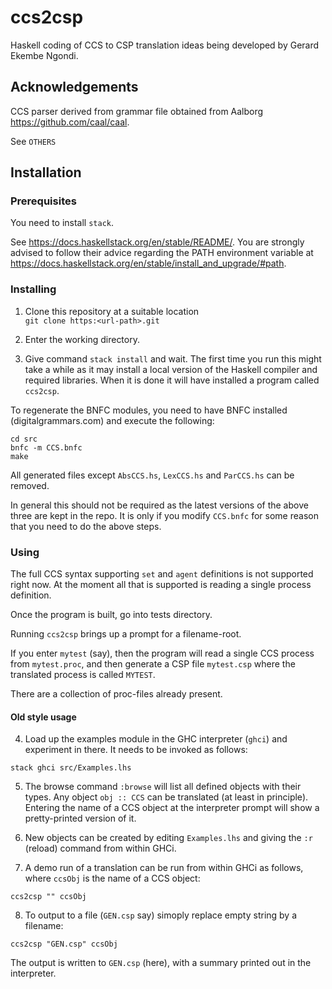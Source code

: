 # ccs2csp

Haskell coding of CCS to CSP translation ideas being developed
by Gerard Ekembe Ngondi.

## Acknowledgements

CCS parser derived from grammar file obtained from Aalborg
<https://github.com/caal/caal>.

See `OTHERS`

## Installation

### Prerequisites

You need to install `stack`.

See <https://docs.haskellstack.org/en/stable/README/>. You are strongly advised to follow their advice regarding the PATH environment variable at <https://docs.haskellstack.org/en/stable/install_and_upgrade/#path>.

### Installing

1. Clone this repository at a suitable location  
`git clone https:<url-path>.git`

2. Enter the working directory.

3. Give command `stack install` and wait. The first time you run this might take a while as it may install a local version of the Haskell compiler and required libraries. When it is done it will have installed a program called `ccs2csp`.

To regenerate the BNFC modules, you need to have BNFC installed (digitalgrammars.com) and execute the following:

```
cd src
bnfc -m CCS.bnfc
make
```

All generated files except `AbsCCS.hs`, `LexCCS.hs` and `ParCCS.hs` can be removed.

In general this should not be required as the latest versions of the above three are kept in the repo. It is only if you modify `CCS.bnfc` for some reason that you need to do the above steps.

### Using

The full CCS syntax supporting `set` and `agent` definitions is not supported right now.
At the moment all that is supported is reading a single process definition.


Once the program is built, go into tests directory.

Running `ccs2csp` brings up a prompt for a filename-root.

If you enter `mytest` (say), then the program will read a single CCS process
from `mytest.proc`, and then generate a CSP file `mytest.csp` where the translated process is called `MYTEST`.

There are a collection of proc-files already present.



#### Old style usage

4. Load up the examples module in the GHC interpreter (`ghci`) and experiment in there. It needs to be invoked as follows:  
```
stack ghci src/Examples.lhs
```

5. The browse command `:browse` will list all defined objects with their types. Any object `obj :: CCS` can be translated (at least in principle). Entering the name of a CCS object at the interpreter prompt will show a pretty-printed version of it.

6. New objects can be created by editing `Examples.lhs` and giving the `:r` (reload) command from within GHCi.

7. A demo run of a translation can be run from within GHCi as follows, where `ccsObj` is the name of a CCS object:

```
ccs2csp "" ccsObj
```

8. To output to a file (`GEN.csp` say) simoply replace empty string by a filename:

```
ccs2csp "GEN.csp" ccsObj
```
The output is written to `GEN.csp` (here), with a summary printed out in the interpreter.
